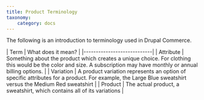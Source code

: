 ```yaml
---
title: Product Terminology
taxonomy:
    category: docs
---
```


The following is an introduction to terminology used in Drupal Commerce.

| Term  | What does it mean? |
|----------------------------|
| Attribute | Something about the product which creates a unique choice. For clothing this would be the color and size. A subscription may have monthly or annual billing options. |
| Variation | A product variation represents an option of specific attributes for a product. For example, the Large Blue sweatshirt versus the Medium Red sweatshirt |
| Product | The actual product, a sweatshirt, which contains all of its variations |

